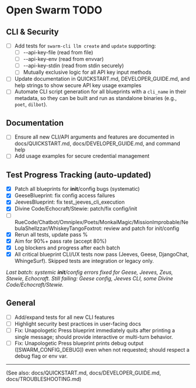 # Open Swarm TODO

## CLI & Security
- [ ] Add tests for `swarm-cli llm create` and `update` supporting:
    - [ ] --api-key-file (read from file)
    - [ ] --api-key-env (read from envvar)
    - [ ] --api-key-stdin (read from stdin securely)
    - [ ] Mutually exclusive logic for all API key input methods
- [ ] Update documentation in QUICKSTART.md, DEVELOPER_GUIDE.md, and help strings to show secure API key usage examples
- [ ] Automate CLI script generation for all blueprints with a `cli_name` in their metadata, so they can be built and run as standalone binaries (e.g., `poet`, `dilbot`).

## Documentation
- [ ] Ensure all new CLI/API arguments and features are documented in docs/QUICKSTART.md, docs/DEVELOPER_GUIDE.md, and command help
- [ ] Add usage examples for secure credential management

## Test Progress Tracking (auto-updated)

- [x] Patch all blueprints for __init__/config bugs (systematic)
- [x] GeeseBlueprint: fix config access failures
- [x] JeevesBlueprint: fix test_jeeves_cli_execution
- [x] Divine Code/Echocraft/Stewie: patch/fix config/init
- [ ] RueCode/Chatbot/Omniplex/Poets/MonkaiMagic/MissionImprobable/NebulaShellzzar/WhiskeyTangoFoxtrot: review and patch for init/config
- [x] Rerun all tests, update pass %
- [x] Aim for 90%+ pass rate (accept 80%)
- [x] Log blockers and progress after each batch
- [x] All critical blueprint CLI/UX tests now pass (Jeeves, Geese, DjangoChat, WhingeSurf). Skipped tests are integration or legacy only.

_Last batch: systemic __init__/config errors fixed for Geese, Jeeves, Zeus, Stewie, Echocraft. Still failing: Geese config, Jeeves CLI, some Divine Code/Echocraft/Stewie._

## General
- [ ] Add/expand tests for all new CLI features
- [ ] Highlight security best practices in user-facing docs
- [ ] Fix: Unapologetic Press blueprint immediately quits after printing a single message; should provide interactive or multi-turn behavior.
- [ ] Fix: Unapologetic Press blueprint prints debug output ([SWARM_CONFIG_DEBUG]) even when not requested; should respect a debug flag or env var.

---

(See also: docs/QUICKSTART.md, docs/DEVELOPER_GUIDE.md, docs/TROUBLESHOOTING.md)
